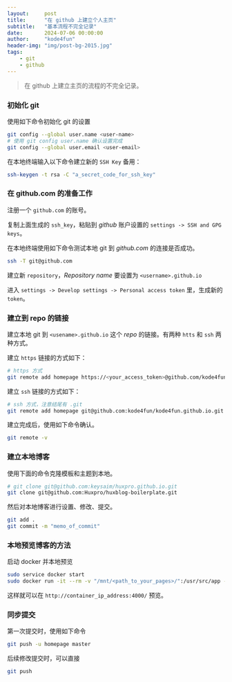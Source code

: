 ```yaml
---
layout:     post
title:      "在 github 上建立个人主页"
subtitle:   "基本流程不完全记录"
date:       2024-07-06 00:00:00
author:     "kode4fun"
header-img: "img/post-bg-2015.jpg"
tags:
    - git
    - github
---
```


> 在 github 上建立主页的流程的不完全记录。

### 初始化 git
使用如下命令初始化 git 的设置

```bash
git config --global user.name <user-name>
# 使用 git config user.name 确认设置完成
git config --global user.email <user-email>
```

在本地终端输入以下命令建立新的 `SSH Key` 备用：

```bash
ssh-keygen -t rsa -C "a_secret_code_for_ssh_key"
```

### 在 github.com 的准备工作
注册一个 `github.com` 的账号。

复制上面生成的 `ssh_key`，粘贴到 _github_ 账户设置的 `settings -> SSH and GPG keys`。

在本地终端使用如下命令测试本地 git 到 _github.com_ 的连接是否成功。

```bash
ssh -T git@github.com
```

建立新 `repository`，_Repository name_ 要设置为 `<username>.github.io`

进入 `settings -> Develop settings -> Personal access token` 里，生成新的 `token`。

### 建立到 repo 的链接
建立本地 git 到 `<usename>.github.io` 这个 _repo_ 的链接。有两种 `htts` 和 `ssh` 两种方式。

建立 `https` 链接的方式如下：

```bash
# https 方式
git remote add homepage https://<your_access_token>@github.com/kode4fun/kode4fun.github.io
```

建立 `ssh` 链接的方式如下：

```bash
# ssh 方式，注意结尾有 .git
git remote add homepage git@github.com:kode4fun/kode4fun.github.io.git
```

建立完成后，使用如下命令确认。

```bash
git remote -v
```

### 建立本地博客
使用下面的命令克隆模板和主题到本地。

```bash
# git clone git@github.com:keysaim/huxpro.github.io.git
git clone git@github.com:Huxpro/huxblog-boilerplate.git
```

然后对本地博客进行设置、修改、提交。

```bash
git add .
git commit -m "memo_of_commit"
```

### 本地预览博客的方法
启动 docker 并本地预览

```bash
sudo service docker start
sudo docker run -it --rm -v "/mnt/<path_to_your_pages>/":/usr/src/app -p "4000:4000" starefossen/github-pages
```

这样就可以在 `http://container_ip_address:4000/` 预览。

### 同步提交
第一次提交时，使用如下命令

```bash
git push -u homepage master
```
后续修改提交时，可以直接

```bash
git push
```